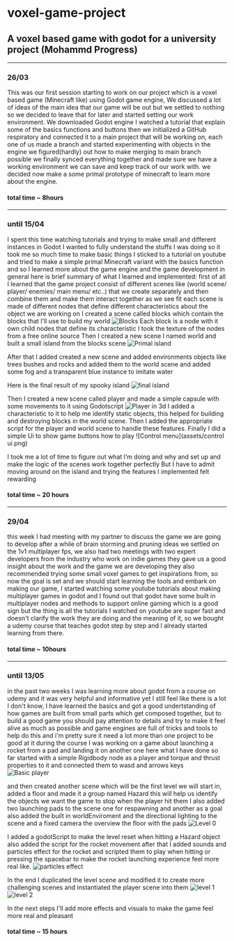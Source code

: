 # voxel-game-project
## A voxel based game with godot for a university project (Mohammd Progress)
***
### 26/03
This was our first session starting to work on our project which is a voxel based game (Minecraft like) using Godot game engine,
We discussed a lot of ideas of the main idea that our game will be out but we settled to nothing so we decided to leave that for later and started setting our work environment.
We downloaded Godot engine I watched a tutorial that explain some of the basics functions and buttons then we  initialized a GitHub respiratory and 
connected it to a main project that will be working on, each one of us made a branch and started experimenting with objects in the engine we figured(hardly) out how to make merging to main branch possible we finally synced everything together and made sure we have a working environment we can save and keep track of our work with.
we decided now make a some primal prototype of minecraft to learn more about the engine.

#### total time ~ 8hours
***
### until 15/04
I spent this time watching tutorials and trying to make small and different instances in Godot I wanted to fully understand the stuffs I was doing so it took me so much time to make basic things I sticked to a tutorial on youtube and tried to make a simple primal Minecraft variant with the basics function and so I learned more about the game engine and the game development in general here is brief summary of what I learned and implemented:
first of all I learned that the game project consist of different scenes like (world scene/ player/ enemies/ main menu/ etc..) that we create separately and then combine them and make them interact together as we see fit each scene is made of different nodes that define different characteristics about the object we are working on 
I created a scene called blocks which contain the blocks that I’ll use to build my world
  ![Blocks](assets/blocks.png)
Each block is a node with it own child nodes that define its characteristic
I took the texture of the nodes from a free online source 
Then I created a new scene I named world and built a small island from the blocks scene
  ![Primal island](assets/island.png)

After that I added created a new scene and added environments objects like trees bushes and rocks and added them to the world scene and added some fog and a transparent blue instance to imitate water

Here is the final result of my spooky island
  ![final island](assets/final_island.png)

Then I created a new scene called player and made a simple capsule with some movements to it using Godotscript 
   ![Player in 3d](assets/player.png)
I added a characteristic to it to help me identify static objects, this helped for building and destroying blocks in the world scene.
Then I added the appropriate script for the player and world scene to handle these features.
Finally I did a simple Ui to show game buttons  how to play
   ![Control menu](assets/control ui.png)

I took me a lot of time to figure out what I’m doing and why and set up and make the logic of the scenes work together perfectly 
But I have to admit moving around on the island and trying the features I implemented felt rewarding

#### total time ~ 20 hours

***
### 29/04
this week I had meeting with my partner to discuss the game we are going to develop after a while of brain storming and pruning ideas we settled on the 1v1 multiplayer fps, we also had two meetings with two expert developers from the industry who work on indie games they gave us a good insight about the work and the game we are developing they also recommended trying some small voxel games to get inspirations from, so now the goal is set and we should start learning the tools and embark on making our game, I started watching some youtube tutorials about making multiplayer games in godot and I found out that godot have some built in multiplayer nodes and methods to support online gaming which is a good sign but the thing is all the tutorials I watched on youtube are super fast and doesn't clarify the work they are doing and the meaning of it, so we bought a udemy course that teaches godot step by step and I already started learning from there.

#### total time ~ 10hours

***
### until 13/05
in the past two weeks I was learning more about godot from a course on udemy and it was very helpful and informative yet I still feel like there is a lot I don't know, I have learned the basics and got a good undertstanding of how games are built from small parts which get composed together, but to build a good game you should pay attention to details and try to make it feel alive as much as possible and game engines are full of tricks and tools to help do this and i'm pretty sure it need a lot more than one project to be good at it during the course I was working on a game about launching a rocket from a  pad and landing it on another one here what I have done so far
started with a simple Rigidbody node as a player and torque and thrust properties to it and connected them to wasd and arrows keys
  ![Basic player](assets/rigidbodyp.png)

and then created another scene which will be the first level we will start in, added a floor and made it a group named Hazard this will help us identify the objects we want the game to stop when the player hit them I also added two launching pads to the scene one for  respawning and another as a goal also added the built in worldEnviroment and the directional lighting to the scene and a fixed camera the overview the floor with the pads
 ![Level 0](assets/scene0.png)

I added a godotScript to make the level reset when hitting a Hazard object also added the script for the rocket movement after that I added sounds and particles effect for the rocket and scripted them to play when hitting or pressing the spacebar to make the rocket launching experience feel more real like.
 ![particles effect](assets/particlese.png)

In the end I duplicated the level scene and modified it to create more challenging scenes and instantiated the player scene into them
 ![level 1](assets/level1.png)
 ![level 2](assets/level2.png)

In the next steps I'll add more effects and visuals to make the game feel more real and pleasant 
#### total time ~ 15 hours

